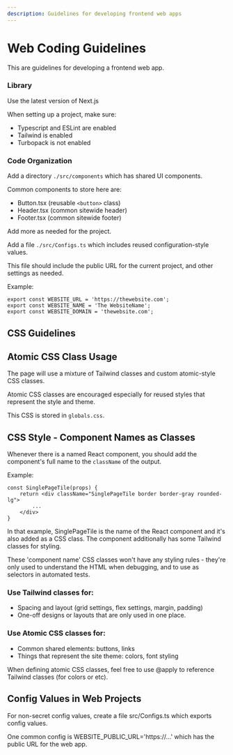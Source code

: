 ```yaml
---
description: Guidelines for developing frontend web apps
---
```


# Web Coding Guidelines

This are guidelines for developing a frontend web app.

### Library

Use the latest version of Next.js

When setting up a project, make sure:
 - Typescript and ESLint are enabled
 - Tailwind is enabled
 - Turbopack is not enabled

### Code Organization #

Add a directory `./src/components` which has shared UI components.

Common components to store here are:
 - Button.tsx (reusable `<button>` class)
 - Header.tsx (common sitewide header)
 - Footer.tsx (common sitewide footer)

Add more as needed for the project.

Add a file `./src/Configs.ts` which includes reused configuration-style values.

This file should include the public URL for the current project, and other settings as needed.

Example:

```
export const WEBSITE_URL = 'https://thewebsite.com';
export const WEBSITE_NAME = 'The WebsiteName';
export const WEBSITE_DOMAIN = 'thewebsite.com';
```


## CSS Guidelines

## Atomic CSS Class Usage

The page will use a mixture of Tailwind classes and custom atomic-style CSS classes.

Atomic CSS classes are encouraged especially for reused styles that represent the style and theme.

This CSS is stored in `globals.css`.

## CSS Style - Component Names as Classes

Whenever there is a named React component, you should add the component's full name to the `className` of the output.

Example:

    const SinglePageTile(props) {
        return <div className="SinglePageTile border border-gray rounded-lg">
            ...
        </div>
    }

In that example, SinglePageTile is the name of the React component and it's also added as a
CSS class. The component additionally has some Tailwind classes for styling.

These 'component name' CSS classes won't have any styling rules - they're only used to
understand the HTML when debugging, and to use as selectors in automated tests.

### Use Tailwind classes for:

- Spacing and layout (grid settings, flex settings, margin, padding)
- One-off designs or layouts that are only used in one place.

### Use Atomic CSS classes for:

- Common shared elements: buttons, links
- Things that represent the site theme: colors, font styling

When defining atomic CSS classes, feel free to use @apply to reference Tailwind classes (for colors or etc).

## Config Values in Web Projects

For non-secret config values, create a file src/Configs.ts which exports config values.

One common config is WEBSITE_PUBLIC_URL='https://...' which has the public URL for the web app.
